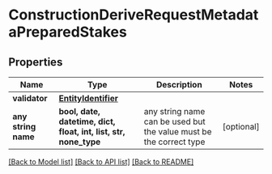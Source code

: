 # ConstructionDeriveRequestMetadataPreparedStakes


## Properties
Name | Type | Description | Notes
------------ | ------------- | ------------- | -------------
**validator** | [**EntityIdentifier**](EntityIdentifier.md) |  | 
**any string name** | **bool, date, datetime, dict, float, int, list, str, none_type** | any string name can be used but the value must be the correct type | [optional]

[[Back to Model list]](../README.md#documentation-for-models) [[Back to API list]](../README.md#documentation-for-api-endpoints) [[Back to README]](../README.md)


